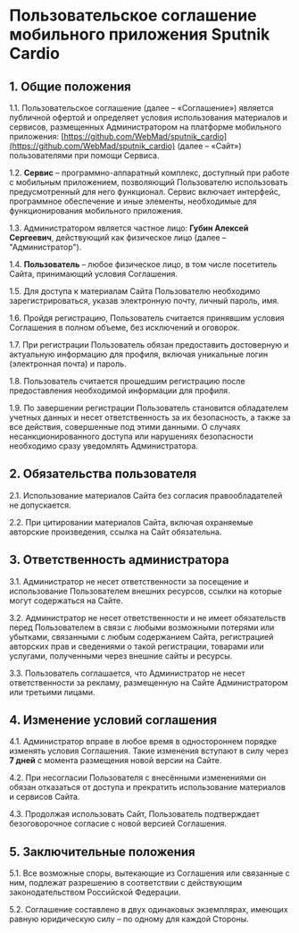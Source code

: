 # Пользовательское соглашение мобильного приложения **Sputnik Cardio**

## 1. Общие положения

1.1. Пользовательское соглашение (далее – «Соглашение») является публичной офертой и определяет условия использования материалов и сервисов, размещенных Администратором на платформе мобильного приложения: [https://github.com/WebMad/sputnik_cardio](https://github.com/WebMad/sputnik_cardio) (далее – «Сайт») пользователями при помощи Сервиса.

1.2. **Сервис** – программно-аппаратный комплекс, доступный при работе с мобильным приложением, позволяющий Пользователю использовать предусмотренный для него функционал. Сервис включает интерфейс, программное обеспечение и иные элементы, необходимые для функционирования мобильного приложения.

1.3. Администратором является частное лицо: **Губин Алексей Сергеевич**, действующий как физическое лицо (далее – "Администратор").

1.4. **Пользователь** – любое физическое лицо, в том числе посетитель Сайта, принимающий условия Соглашения.

1.5. Для доступа к материалам Сайта Пользователю необходимо зарегистрироваться, указав электронную почту, личный пароль, имя.

1.6. Пройдя регистрацию, Пользователь считается принявшим условия Соглашения в полном объеме, без исключений и оговорок.

1.7. При регистрации Пользователь обязан предоставить достоверную и актуальную информацию для профиля, включая уникальные логин (электронная почта) и пароль.

1.8. Пользователь считается прошедшим регистрацию после предоставления необходимой информации для профиля.

1.9. По завершении регистрации Пользователь становится обладателем учетных данных и несет ответственность за их безопасность, а также за все действия, совершенные под этими данными. О случаях несанкционированного доступа или нарушениях безопасности необходимо сразу уведомлять Администратора.

## 2. Обязательства пользователя

2.1. Использование материалов Сайта без согласия правообладателей не допускается.

2.2. При цитировании материалов Сайта, включая охраняемые авторские произведения, ссылка на Сайт обязательна.

## 3. Ответственность администратора

3.1. Администратор не несет ответственности за посещение и использование Пользователем внешних ресурсов, ссылки на которые могут содержаться на Сайте.

3.2. Администратор не несет ответственности и не имеет обязательств перед Пользователем в связи с любыми возможными потерями или убытками, связанными с любым содержанием Сайта, регистрацией авторских прав и сведениями о такой регистрации, товарами или услугами, полученными через внешние сайты и ресурсы.

3.3. Пользователь соглашается, что Администратор не несет ответственности за рекламу, размещенную на Сайте Администратором или третьими лицами.

## 4. Изменение условий соглашения

4.1. Администратор вправе в любое время в одностороннем порядке изменять условия Соглашения. Такие изменения вступают в силу через **7 дней** с момента размещения новой версии на Сайте.

4.2. При несогласии Пользователя с внесёнными изменениями он обязан отказаться от доступа и прекратить использование материалов и сервисов Сайта.

4.3. Продолжая использовать Сайт, Пользователь подтверждает безоговорочное согласие с новой версией Соглашения.

## 5. Заключительные положения

5.1. Все возможные споры, вытекающие из Соглашения или связанные с ним, подлежат разрешению в соответствии с действующим законодательством Российской Федерации.

5.2. Соглашение составлено в двух одинаковых экземплярах, имеющих равную юридическую силу – по одному для каждой Стороны.
